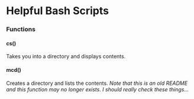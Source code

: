 # Helpful Bash Scripts

### Functions

#### cs()
  Takes you into a directory and displays contents.
  
#### mcd()
  Creates a directory and lists the contents.
  *Note that this is an old README and this function may no longer exists. I should really check these things...*
  
